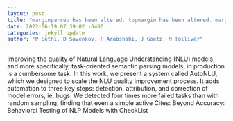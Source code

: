 ```yaml
--- 
layout: post 
title: "marginparsep has been altered. topmargin has been altered. marginparwidth has been altered. marginparpush has been altered. The page layout violates the ICML " 
date: 2022-06-19 07:39:02 -0400 
categories: jekyll update 
author: "P Sethi, D Savenkov, F Arabshahi, J Goetz, M Tolliver" 
--- 
```

Improving the quality of Natural Language Understanding (NLU) models, and more specifically, task-oriented semantic parsing models, in production is a cumbersome task. In this work, we present a system called AutoNLU, which we designed to scale the NLU quality improvement process. It adds automation to three key steps: detection, attribution, and correction of model errors, ie, bugs. We detected four times more failed tasks than with random sampling, finding that even a simple active Cites: Beyond Accuracy: Behavioral Testing of NLP Models with CheckList
